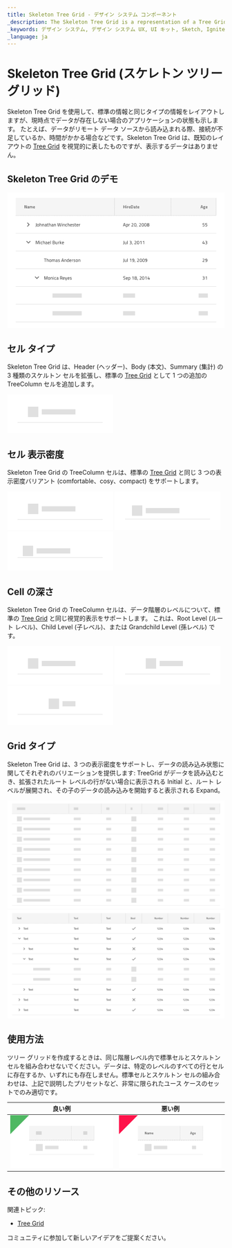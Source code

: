 ```yaml
---
title: Skeleton Tree Grid - デザイン システム コンポーネント
_description: The Skeleton Tree Grid is a representation of a Tree Grid component that is shown while hierarchical data is being loaded in the background to provide content for its cells in a tabular fashion.
_keywords: デザイン システム, デザイン システム UX, UI キット, Sketch, Ignite UI for Angular, Sketch to Angular, Angular, Angular デザイン システム, Sketch からコードをエクスポート, Angular 用のデザイン キット, Sketch HTML, Sketch to HTML, Sketch UI キット
_language: ja
---
```


# Skeleton Tree Grid (スケレトン ツリー グリッド)

Skeleton Tree Grid を使用して、標準の情報と同じタイプの情報をレイアウトしますが、現時点でデータが存在しない場合のアプリケーションの状態も示します。 たとえば、データがリモート データ ソースから読み込まれる際、接続が不足しているか、時間がかかる場合などです。Skeleton Tree Grid は、既知のレイアウトの [Tree Grid](tree-grid.md) を視覚的に表したものですが、表示するデータはありません。

## Skeleton Tree Grid のデモ

<img class="responsive-img" src="../images/tree_grid_skeleton_demo.png" srcset="../images/tree_grid_skeleton_demo@2x.png 2x" />

## セル タイプ

Skeleton Tree Grid は、Header (ヘッダー)、Body (本文)、Summary (集計) の 3 種類のスケルトン セルを拡張し、標準の [Tree Grid](tree-grid.md) として 1 つの追加の TreeColumn セルを追加します。

<img class="responsive-img" src="../images/tree_grid_skeleton_column_cell.png" srcset="../images/tree_grid_skeleton_column_cell@2x.png 2x" />

## セル 表示密度

Skeleton Tree Grid の TreeColumn セルは、標準の [Tree Grid](tree-grid.md) と同じ 3 つの表示密度バリアント (comfortable、cosy、compact) をサポートします。

<img class="responsive-img" src="../images/tree_grid_skeleton_column_cell_comfortable.png" srcset="../images/tree_grid_skeleton_column_cell_comfortable@2x.png 2x" />
<img class="responsive-img" src="../images/tree_grid_skeleton_column_cell_cosy.png" srcset="../images/tree_grid_skeleton_column_cell_cosy@2x.png 2x" />
<img class="responsive-img" src="../images/tree_grid_skeleton_column_cell_compact.png" srcset="../images/tree_grid_skeleton_column_cell_compact@2x.png 2x" />

## Cell の深さ

Skeleton Tree Grid の TreeColumn セルは、データ階層のレベルについて、標準の [Tree Grid](tree-grid.md) と同じ視覚的表示をサポートします。 これは、Root Level (ルート レベル)、Child Level (子レベル)、または Grandchild Level (孫レベル) です。

<img class="responsive-img" src="../images/tree_grid_skeleton_cell_body_root_level.png" srcset="../images/tree_grid_skeleton_cell_body_root_level@2x.png 2x" />
<img class="responsive-img" src="../images/tree_grid_skeleton_cell_body_child_level.png" srcset="../images/tree_grid_skeleton_cell_body_child_level@2x.png 2x" />
<img class="responsive-img" src="../images/tree_grid_skeleton_cell_body_grandchild_level.png" srcset="../images/tree_grid_skeleton_cell_body_grandchild_level@2x.png 2x" />

## Grid タイプ

Skeleton Tree Grid は、3 つの表示密度をサポートし、データの読み込み状態に関してそれぞれのバリエーションを提供します: TreeGrid がデータを読み込むとき、拡張されたルート レベルの行がない場合に表示される Initial と、ルート レベルが展開され、その子のデータの読み込みを開始すると表示される Expand。

<img class="responsive-img" src="../images/tree_grid_skeleton_initial.png" srcset="../images/tree_grid_skeleton_initial@2x.png 2x" />
<img class="responsive-img" src="../images/tree_grid_skeleton_expand.png" srcset="../images/tree_grid_skeleton_expand@2x.png 2x" />

## 使用方法

ツリー グリッドを作成するときは、同じ階層レベル内で標準セルとスケルトン セルを組み合わせないでください。データは、特定のレベルのすべての行とセルに存在するか、いずれにも存在しません。標準セルとスケルトン セルの組み合わせは、上記で説明したプリセットなど、非常に限られたユース ケースのセットでのみ適切です。

| 良い例                                                                                                | 悪い例                                                                                                 |
| ------------------------------------------------------------------------------------------------- | ----------------------------------------------------------------------------------------------------- |
| <img class="responsive-img" src="../images/tree_grid_skeleton_do1.png" srcset="../images/tree_grid_skeleton_do1@2x.png 2x" /> | <img class="responsive-img" src="../images/tree_grid_skeleton_dont1.png" srcset="../images/tree_grid_skeleton_dont1@2x.png 2x" /> |

## その他のリソース

関連トピック:

- [Tree Grid](tree-grid.md)
  <div class="divider--half"></div>

コミュニティに参加して新しいアイデアをご提案ください。
